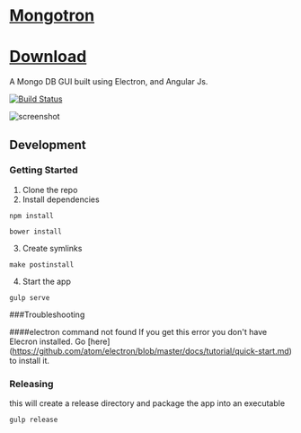# <a href="http://officert.github.io/mongotron/" target="_blank">Mongotron</a>

# <a href="https://s3.amazonaws.com/mongotron/releases/mongotron-0.1.0.zip" target="_blank">Download</a>

A Mongo DB GUI built using Electron, and Angular Js.

[![Build Status](https://travis-ci.org/officert/mongotron.svg?branch=master)](https://travis-ci.org/officert/mongotron)

![screenshot](https://github.com/officert/mongotron/blob/master/docs/images/screenshot.png)

## Development

### Getting Started

1. Clone the repo
2. Install dependencies
```shell
npm install
```
```shell
bower install
```
3. Create symlinks
```shell
make postinstall
```
4. Start the app
```shell
gulp serve
```

###Troubleshooting

####electron command not found
If you get this error you don't have Elecron installed. Go [here] (https://github.com/atom/electron/blob/master/docs/tutorial/quick-start.md) to install it.

### Releasing
this will create a release directory and package the app into an executable
```shell
gulp release
```
